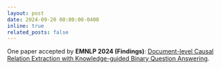 ```yaml
---
layout: post
date: 2024-09-20 00:00:00-0400
inline: true
related_posts: false
---
```


One paper accepted by **EMNLP 2024 (Findings)**: [Document-level Causal Relation Extraction with Knowledge-guided Binary Question Answering](https://aclanthology.org/2024.findings-emnlp.986.pdf).
